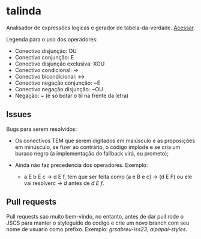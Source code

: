 # talinda
Analisador de expressões logicas e gerador de tabela-da-verdade.
[Acessar](http://talinda.meteor.com).

Legenda para o uso dos operadores:

-  Conectivo disjunção: OU
-  Conectivo conjunção: E
-  Conectivo disjunção exclusiva: XOU
-  Conectivo condicional: ->
-  Conectivo bicondicional: <->
-  Conectivo negação conjunção: ~E
-  Conectivo negação disjunção: ~OU
-  Negação: ~ (é só botar o til na frente da letra)

## Issues
Bugs para serem resolvidos:

- Os conectivos TEM que serem digitados em maiúsculo e as proposições em minúsculo, se fizer ao contrário, o código implode e se cria um buraco negro (a implementação do fallback virá, eu prometo);

- Ainda não faz precedencia dos operadores. Exemplo:
  - a E b E c -> d E f, tem que ser feita como (a e B e c) -> (d E F) ou ele vai resolver*c -> d* antes de *d E f*.

## Pull requests
Pull requests sao muito bem-vindo, no entanto, antes de dar pull rode o JSCS
para manter o styleguide do codigo e crie um novo branch com seu nome de usuario
como prefixo. Exemplo: *grsabreu-iss23*, *aipapai-styles*.
